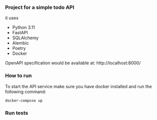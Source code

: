 ### Project for a simple todo API

it uses
* Python 3.11
* FastAPI
* SQLAlchemy
* Alembic
* Poetry
* Docker

OpenAPI specification would be available at: http://localhost:8000/

### How to run
To start the API service make sure you have docker installed and run the following command:
```
docker-compose up
```

### Run tests
